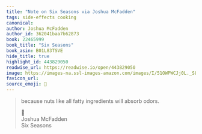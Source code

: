 ```yaml
---
title: "Note on Six Seasons via Joshua McFadden"
tags: side-effects cooking
canonical: 
author: Joshua McFadden
author_id: 362041baa7b62873
book: 22465999
book_title: "Six Seasons"
book_asin: B01L83TSVE
hide_title: true
highlight_id: 443829050
readwise_url: https://readwise.io/open/443829050
image: https://images-na.ssl-images-amazon.com/images/I/51OWPWCJj0L._SL200_.jpg
favicon_url: 
source_emoji: 📕
---
```


> because nuts like all fatty ingredients will absorb odors.
> <div class="quoteback-footer"><div class="quoteback-avatar"><span class="mini-emoji"> 📕</span></div><div class="quoteback-metadata"><div class="metadata-inner"><span style="display:none">FROM:</span><div aria-label="Joshua McFadden" class="quoteback-author"> Joshua McFadden</div><div aria-label="Six Seasons" class="quoteback-title"> Six Seasons</div></div></div></div>